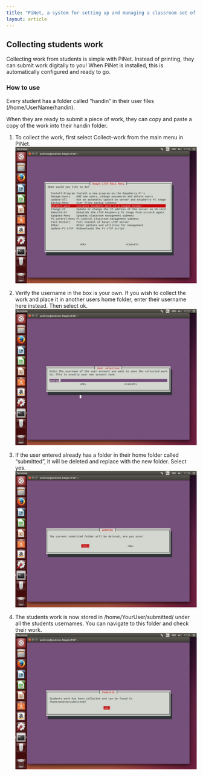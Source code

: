 ```yaml
---
title: "PiNet, a system for setting up and managing a classroom set of Raspberry Pis."
layout: article
---
```


## Collecting students work


Collecting work from students is simple with PiNet. Instead of
printing, they can submit work digitally to you! When PiNet is
installed, this is automatically configured and ready to go.

### How to use

Every student has a folder called “handin” in their user files
(/home/UserName/handin).

When they are ready to submit a piece of work, they can copy and paste a
copy of the work into their handin folder.

1.  To collect the work, first select Collect-work from the main menu in
    PiNet. ![](/assets/images/image67.jpeg)

2.  Verify the username in the box is your own. If you wish to collect
    the work and place it in another users home folder, enter their
    username here instead. Then select ok. ![](/assets/images/image68.jpeg)

3.  If the user entered already has a folder in their home folder called
    “submitted”, it will be deleted and replace with the new folder.
    Select yes. ![](/assets/images/image69.jpeg)

4.  The students work is now stored in /home/YourUser/submitted/ under
    all the students usernames. You can navigate to this folder and
    check their work. ![](/assets/images/image70.jpeg)
